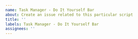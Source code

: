 ```yaml
---
name: Task Manager - Do It Yourself Bar
about: Create an issue related to this particular script
title: ''
labels: Task Manager - Do It Yourself Bar
assignees: ''
---
```

